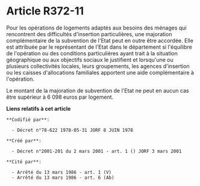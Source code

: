 # Article R372-11

Pour les opérations de logements adaptés aux besoins des ménages qui rencontrent des difficultés d'insertion particulières,
une majoration complémentaire de la subvention de l'Etat peut en outre être accordée. Elle est attribuée par le représentant
de l'Etat dans le département si l'équilibre de l'opération ou des conditions particulières ayant trait à la situation
géographique ou aux objectifs sociaux le justifient et lorsqu'une ou plusieurs collectivités locales, leurs groupements, les
agences d'insertion ou les caisses d'allocations familiales apportent une aide complémentaire à l'opération.

Le montant de la majoration de subvention de l'Etat ne peut en aucun cas être supérieur à 6 098 euros par logement.

**Liens relatifs à cet article**

	**Codifié par**:

	  - Décret n°78-622 1978-05-31 JORF 8 JUIN 1978

	**Créé par**:

	  - Décret n°2001-201 du 2 mars 2001 - art. 1 () JORF 3 mars 2001

	**Cité par**:

	  - Arrêté du 13 mars 1986 - art. 1 (V)
	  - Arrêté du 13 mars 1986 - art. 6 (Ab)
